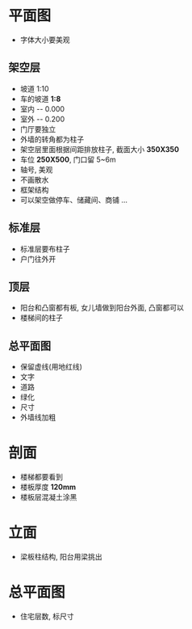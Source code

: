 # 平面图

* 字体大小要美观

## 架空层

* 坡道 1:10
* 车的坡道 **1:8**
* 室内 -- 0.000
* 室外 -- 0.200
* 门厅要独立
* 外墙的转角都为柱子
* 架空层里面根据间距排放柱子, 截面大小 **350X350**
* 车位 **250X500**, 门口留 5~6m
* 轴号, 美观
* 不画散水
* 框架结构
* 可以架空做停车、储藏间、商铺 ...

## 标准层

* 标准层要布柱子
* 户门往外开

## 顶层

* 阳台和凸窗都有板, 女儿墙做到阳台外面, 凸窗都可以
* 楼梯间的柱子

## 总平面图

* 保留虚线(用地红线)
* 文字
* 道路
* 绿化
* 尺寸
* 外墙线加粗

# 剖面

* 楼梯都要看到
* 楼板厚度 **120mm**
* 楼板层混凝土涂黑

# 立面

* 梁板柱结构, 阳台用梁挑出

# 总平面图

* 住宅层数, 标尺寸
